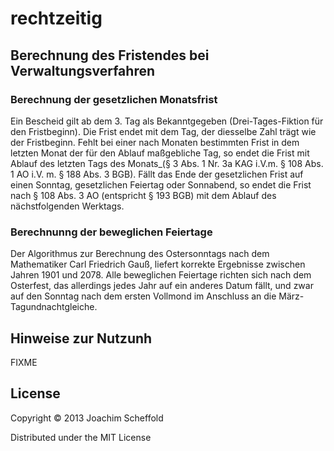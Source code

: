 # rechtzeitig

## Berechnung des Fristendes bei Verwaltungsverfahren

### Berechnung der gesetzlichen Monatsfrist
Ein Bescheid gilt ab dem 3. Tag als Bekanntgegeben (Drei-Tages-Fiktion
für den Fristbeginn). Die Frist endet mit dem Tag, der diesselbe Zahl trägt
wie der Fristbeginn. Fehlt bei einer nach Monaten bestimmten Frist in dem
letzten Monat der für den Ablauf maßgebliche Tag, so endet die Frist mit
Ablauf des letzten Tags des Monats_(§ 3 Abs. 1 Nr. 3a KAG i.V.m. § 108 Abs. 1
AO i.V. m. § 188 Abs. 3 BGB).  Fällt das Ende der gesetzlichen Frist auf einen
Sonntag, gesetzlichen Feiertag oder Sonnabend, so endet die Frist nach § 108
Abs. 3 AO (entspricht § 193 BGB) mit dem Ablauf des nächstfolgenden Werktags.
 
### Berechnunng der beweglichen Feiertage
Der Algorithmus zur Berechnung des Ostersonntags nach dem Mathematiker Carl
Friedrich Gauß, liefert korrekte Ergebnisse zwischen Jahren 1901 und 2078.
Alle beweglichen Feiertage richten sich nach dem Osterfest, das allerdings
jedes Jahr auf ein anderes Datum fällt, und zwar auf den Sonntag nach dem
ersten Vollmond im Anschluss an die März-Tagundnachtgleiche.


## Hinweise zur Nutzunh

FIXME

## License

Copyright © 2013 Joachim Scheffold

Distributed under the MIT License
